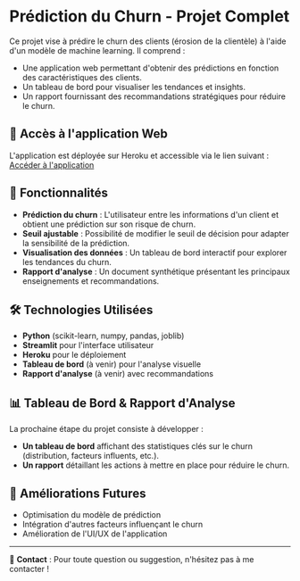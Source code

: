 # Prédiction du Churn - Projet Complet

Ce projet vise à prédire le churn des clients (érosion de la clientèle) à l'aide d'un modèle de machine learning. Il comprend :
- Une application web permettant d'obtenir des prédictions en fonction des caractéristiques des clients.
- Un tableau de bord pour visualiser les tendances et insights.
- Un rapport fournissant des recommandations stratégiques pour réduire le churn.

## 🔗 Accès à l'application Web
L'application est déployée sur Heroku et accessible via le lien suivant :  
[Accéder à l'application](https://churnprediction-826210a685a5.herokuapp.com/)

## 📌 Fonctionnalités
- **Prédiction du churn** : L'utilisateur entre les informations d'un client et obtient une prédiction sur son risque de churn.
- **Seuil ajustable** : Possibilité de modifier le seuil de décision pour adapter la sensibilité de la prédiction.
- **Visualisation des données** : Un tableau de bord interactif pour explorer les tendances du churn.
- **Rapport d'analyse** : Un document synthétique présentant les principaux enseignements et recommandations.

## 🛠 Technologies Utilisées
- **Python** (scikit-learn, numpy, pandas, joblib)
- **Streamlit** pour l'interface utilisateur
- **Heroku** pour le déploiement
- **Tableau de bord** (à venir) pour l'analyse visuelle
- **Rapport d'analyse** (à venir) avec recommandations

## 📊 Tableau de Bord & Rapport d'Analyse
La prochaine étape du projet consiste à développer :
- **Un tableau de bord** affichant des statistiques clés sur le churn (distribution, facteurs influents, etc.).
- **Un rapport** détaillant les actions à mettre en place pour réduire le churn.

## 🚀 Améliorations Futures
- Optimisation du modèle de prédiction
- Intégration d'autres facteurs influençant le churn
- Amélioration de l'UI/UX de l'application

---
📧 **Contact** : Pour toute question ou suggestion, n'hésitez pas à me contacter !
